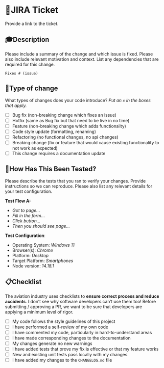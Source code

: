 # 📍JIRA Ticket

Provide a link to the ticket.

## 🎓Description

Please include a summary of the change and which issue is fixed. Please also include relevant motivation and context. List any dependencies that are required for this change.

`Fixes # (issue)`

## 🚀Type of change

What types of changes does your code introduce? _Put an `x` in the boxes that apply._

- [ ] Bug fix (non-breaking change which fixes an issue)
- [ ] Hotfix (same as Bug fix but that need to be live in no time)
- [ ] Feature (non-breaking change which adds functionality)
- [ ] Code style update (formatting, renaming)
- [ ] Refactoring (no functional changes, no api changes)
- [ ] Breaking change (fix or feature that would cause existing functionality to not work as expected)
- [ ] This change requires a documentation update

## 🔨How Has This Been Tested?

Please describe the tests that you ran to verify your changes. Provide instructions so we can reproduce. Please also list any relevant details for your test configuration.

**Test Flow A:**

- _Got to page..._
- _Fill in the form..._
- _Click button..._
- _Then you should see page..._

**Test Configuration**:

- Operating System: _Windows 11_
- Browser(s): _Chrome_
- Platform: _Desktop_
- Target Platform: _Smartphones_
- Node version: _14.18.1_

## 📋Checklist

The aviation industry uses checklists to **ensure correct process and reduce accidents**. I don’t see why software developers can’t use them too! Before submitting / approving a PR, we want to be sure that developers are applying a minimum level of rigor.

- [ ] My code follows the style guidelines of this project
- [ ] I have performed a self-review of my own code
- [ ] I have commented my code, particularly in hard-to-understand areas
- [ ] I have made corresponding changes to the documentation
- [ ] My changes generate no new warnings
- [ ] I have added tests that prove my fix is effective or that my feature works
- [ ] New and existing unit tests pass locally with my changes
- [ ] I have added my changes to the `CHANGELOG.md` file
